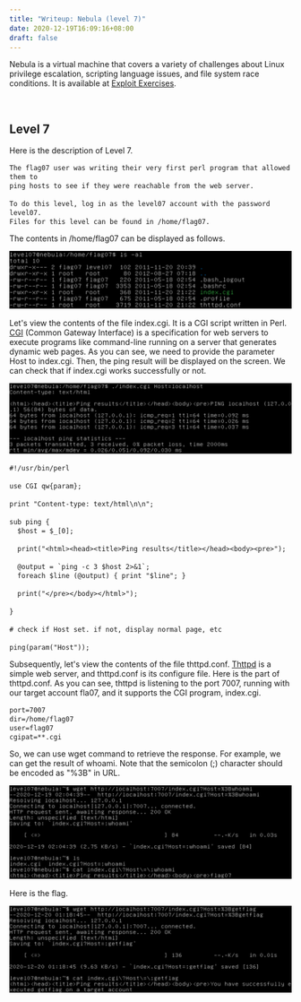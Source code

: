 ```yaml
---
title: "Writeup: Nebula (level 7)"
date: 2020-12-19T16:09:16+08:00
draft: false
---
```


Nebula is a virtual machine that covers a variety of challenges about Linux privilege escalation, scripting language issues, and file system race conditions. It is available at [Exploit Exercises](https://exploit-exercises.lains.space/).

<br>

## Level 7

Here is the description of Level 7.

```
The flag07 user was writing their very first perl program that allowed them to 
ping hosts to see if they were reachable from the web server.

To do this level, log in as the level07 account with the password level07. 
Files for this level can be found in /home/flag07.
```

The contents in /home/flag07 can be displayed as follows. 

![](https://github.com/chuang76/image/blob/master/07-1.PNG?raw=true)

Let's view the contents of the file index.cgi. It is a CGI script written in Perl. [CGI](https://en.wikipedia.org/wiki/Common_Gateway_Interface) (Common Gateway Interface) is a specification for web servers to execute programs like command-line running on a server that generates dynamic web pages. As you can see, we need to provide the parameter Host to index.cgi. Then, the ping result will be displayed on the screen. We can check that if index.cgi works successfully or not.

![](https://github.com/chuang76/image/blob/master/07-3.PNG?raw=true)

```
#!/usr/bin/perl

use CGI qw{param};

print "Content-type: text/html\n\n";

sub ping {
  $host = $_[0];

  print("<html><head><title>Ping results</title></head><body><pre>");

  @output = `ping -c 3 $host 2>&1`;
  foreach $line (@output) { print "$line"; }

  print("</pre></body></html>");
  
}

# check if Host set. if not, display normal page, etc

ping(param("Host"));
```

Subsequently, let's view the contents of the file thttpd.conf. [Thttpd](https://en.wikipedia.org/wiki/Thttpd) is a simple web server, and thttpd.conf is its configure file. Here is the part of thttpd.conf. As you can see, thttpd is listening to the port 7007, running with our target account fla07, and it supports the CGI program, index.cgi. 

```
port=7007
dir=/home/flag07
user=flag07
cgipat=**.cgi
```

So, we can use wget command to retrieve the response. For example, we can get the result of whoami. Note that the semicolon (;) character should be encoded as "%3B" in URL. 

![](https://github.com/chuang76/image/blob/master/07-4.PNG?raw=true)

Here is the flag. 

![](https://github.com/chuang76/image/blob/master/07-5.PNG?raw=true)